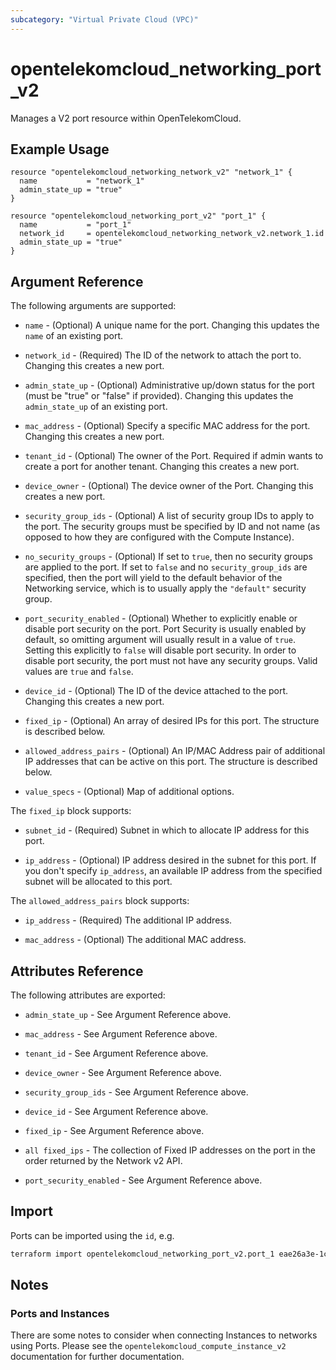 ```yaml
---
subcategory: "Virtual Private Cloud (VPC)"
---
```


# opentelekomcloud_networking_port_v2

Manages a V2 port resource within OpenTelekomCloud.

## Example Usage

```hcl
resource "opentelekomcloud_networking_network_v2" "network_1" {
  name           = "network_1"
  admin_state_up = "true"
}

resource "opentelekomcloud_networking_port_v2" "port_1" {
  name           = "port_1"
  network_id     = opentelekomcloud_networking_network_v2.network_1.id
  admin_state_up = "true"
}
```

## Argument Reference

The following arguments are supported:

* `name` - (Optional) A unique name for the port. Changing this
  updates the `name` of an existing port.

* `network_id` - (Required) The ID of the network to attach the port to. Changing
  this creates a new port.

* `admin_state_up` - (Optional) Administrative up/down status for the port
  (must be "true" or "false" if provided). Changing this updates the
  `admin_state_up` of an existing port.

* `mac_address` - (Optional) Specify a specific MAC address for the port. Changing
  this creates a new port.

* `tenant_id` - (Optional) The owner of the Port. Required if admin wants
  to create a port for another tenant. Changing this creates a new port.

* `device_owner` - (Optional) The device owner of the Port. Changing this creates
  a new port.

* `security_group_ids` - (Optional) A list of security group IDs to apply to the
  port. The security groups must be specified by ID and not name (as opposed
  to how they are configured with the Compute Instance).

* `no_security_groups` - (Optional) If set to `true`, then no security groups
  are applied to the port. If set to `false` and no `security_group_ids` are specified,
  then the port will yield to the default behavior of the Networking service,
  which is to usually apply the `"default"` security group.

* `port_security_enabled` - (Optional) Whether to explicitly enable or disable
  port security on the port. Port Security is usually enabled by default, so
  omitting argument will usually result in a value of `true`. Setting this
  explicitly to `false` will disable port security. In order to disable port
  security, the port must not have any security groups. Valid values are `true`
  and `false`.

* `device_id` - (Optional) The ID of the device attached to the port. Changing this
  creates a new port.

* `fixed_ip` - (Optional) An array of desired IPs for this port. The structure is
  described below.

* `allowed_address_pairs` - (Optional) An IP/MAC Address pair of additional IP
  addresses that can be active on this port. The structure is described below.

* `value_specs` - (Optional) Map of additional options.

The `fixed_ip` block supports:

* `subnet_id` - (Required) Subnet in which to allocate IP address for
this port.

* `ip_address` - (Optional) IP address desired in the subnet for this port. If
you don't specify `ip_address`, an available IP address from the specified
subnet will be allocated to this port.

The `allowed_address_pairs` block supports:

* `ip_address` - (Required) The additional IP address.

* `mac_address` - (Optional) The additional MAC address.


## Attributes Reference

The following attributes are exported:

* `admin_state_up` - See Argument Reference above.

* `mac_address` - See Argument Reference above.

* `tenant_id` - See Argument Reference above.

* `device_owner` - See Argument Reference above.

* `security_group_ids` - See Argument Reference above.

* `device_id` - See Argument Reference above.

* `fixed_ip` - See Argument Reference above.

* `all fixed_ips` - The collection of Fixed IP addresses on the port in the order returned by the Network v2 API.

* `port_security_enabled` - See Argument Reference above.

## Import

Ports can be imported using the `id`, e.g.

```sh
terraform import opentelekomcloud_networking_port_v2.port_1 eae26a3e-1c33-4cc1-9c31-0cd729c438a1
```

## Notes

### Ports and Instances

There are some notes to consider when connecting Instances to networks using
Ports. Please see the `opentelekomcloud_compute_instance_v2` documentation for further
documentation.
